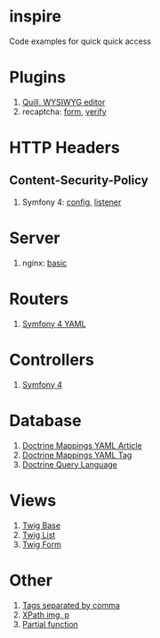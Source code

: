 # inspire
Code examples for quick quick access

# Plugins
1. [Quill, WYSIWYG editor](https://github.com/lemfaer/symfony-blog/blob/master/templates/article/form.html.twig)
2. recaptcha: [form](https://github.com/lemfaer/symfony-blog/blob/master/templates/user/registration.html.twig), [verify](https://github.com/lemfaer/symfony-blog/blob/master/src/Controller/SecurityController.php)

# HTTP Headers
## Content-Security-Policy
1. Symfony 4: [config](https://github.com/lemfaer/symfony-blog/blob/master/config/services.php), [listener](https://github.com/lemfaer/symfony-blog/blob/master/src/Listener/ResponseListener.php)

# Server
1. nginx: [basic](https://github.com/lemfaer/symfony-blog/blob/master/nginx.conf)

# Routers
1. [Symfony 4 YAML](https://github.com/lemfaer/symfony-blog/blob/master/config/routes.yaml)

# Controllers
1. [Symfony 4](https://github.com/lemfaer/symfony-blog/blob/master/src/Controller/ArticleController.php)

# Database
1. [Doctrine Mappings YAML Article](https://github.com/lemfaer/symfony-blog/blob/master/config/mappings/Article.orm.yml)
2. [Doctrine Mappings YAML Tag](https://github.com/lemfaer/symfony-blog/blob/master/config/mappings/Tag.orm.yml)
3. [Doctrine Query Language](https://github.com/lemfaer/symfony-blog/blob/master/src/Repository/ArticleRepository.php)

# Views
1. [Twig Base](https://github.com/lemfaer/symfony-blog/blob/master/templates/base.html.twig)
2. [Twig List](https://github.com/lemfaer/symfony-blog/blob/master/templates/list.html.twig)
3. [Twig Form](https://github.com/lemfaer/symfony-blog/blob/master/templates/article/form.html.twig)

# Other
1. [Tags separated by comma](https://github.com/lemfaer/symfony-blog/blob/master/src/Repository/TagRepository.php)
2. [XPath img, p](https://github.com/lemfaer/symfony-blog/blob/master/src/Repository/ArticleRepository.php)
3. [Partial function](https://github.com/lemfaer/inspire/blob/master/function-partial.php)
